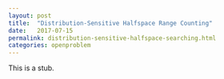 ```yaml
---
layout: post
title:  "Distribution-Sensitive Halfspace Range Counting"
date:   2017-07-15
permalink: distribution-sensitive-halfspace-searching.html
categories: openproblem
---
```

This is a stub.
